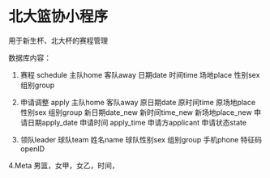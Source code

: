 # 北大篮协小程序

用于新生杯、北大杯的赛程管理

数据库内容：
1. 赛程 schedule
主队home 客队away 日期date 时间time 场地place 性别sex 组别group 

2. 申请调整 apply
主队home 客队away 原日期date 原时间time 原场地place 性别sex 组别group 新日期date_new 新时间time_new 新场地place_new 申请日期apply_date 申请时间 apply_time 申请方applicant 申请状态state

3. 领队leader
球队team 姓名name 球队性别sex 组别group 手机phone 特征码openID

4.Meta
男篮，女甲，女乙，时间，




 